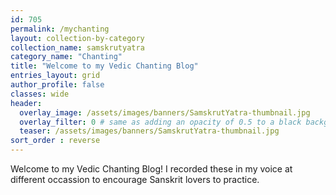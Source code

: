```yaml
---
id: 705    
permalink: /mychanting
layout: collection-by-category
collection_name: samskrutyatra
category_name: "Chanting"
title: "Welcome to my Vedic Chanting Blog"
entries_layout: grid
author_profile: false
classes: wide
header:
  overlay_image: /assets/images/banners/SamskrutYatra-thumbnail.jpg
  overlay_filter: 0 # same as adding an opacity of 0.5 to a black background
  teaser: /assets/images/banners/SamskrutYatra-thumbnail.jpg
sort_order : reverse   
---
```


Welcome to my Vedic Chanting Blog! I recorded these in my voice at different occassion to encourage Sanskrit lovers to practice.




